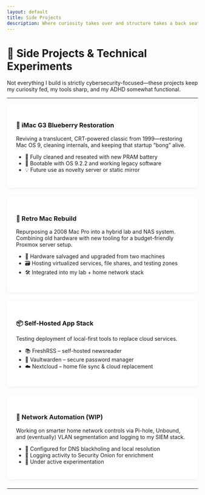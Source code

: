 ```yaml
---
layout: default
title: Side Projects
description: Where curiosity takes over and structure takes a back seat
---
```


# 🧪 Side Projects & Technical Experiments

Not everything I build is strictly cybersecurity-focused—these projects keep my curiosity fed, my tools sharp, and my ADHD somewhat functional.

---

<div class="card">
  <h3><a href="/side-projects/imac-g3">🍇 iMac G3 Blueberry Restoration</a></h3>
  <p>Reviving a translucent, CRT-powered classic from 1999—restoring Mac OS 9, cleaning internals, and keeping that startup “bong” alive.</p>
  <ul>
    <li>🧼 Fully cleaned and reseated with new PRAM battery</li>
    <li>📀 Bootable with OS 9.2.2 and working legacy software</li>
    <li>💡 Future use as novelty server or static mirror</li>
  </ul>
</div>

<div class="card">
  <h3>💾 Retro Mac Rebuild</h3>
  <p>Repurposing a 2008 Mac Pro into a hybrid lab and NAS system. Combining old hardware with new tooling for a budget-friendly Proxmox server setup.</p>
  <ul>
    <li>🧱 Hardware salvaged and upgraded from two machines</li>
    <li>🗃️ Hosting virtualized services, file shares, and testing zones</li>
    <li>🛠 Integrated into my lab + home network stack</li>
  </ul>
</div>

<div class="card">
  <h3><a href="/side-projects/self-hosted-apps">📦 Self-Hosted App Stack</a></h3>
  <p>Testing deployment of local-first tools to replace cloud services.</p>
  <ul>
    <li>📚 FreshRSS – self-hosted newsreader</li>
    <li>🔐 Vaultwarden – secure password manager</li>
    <li>☁️ Nextcloud – home file sync & cloud replacement</li>
  </ul>
</div>

<div class="card">
  <h3>🧠 Network Automation (WIP)</h3>
  <p>Working on smarter home network controls via Pi-hole, Unbound, and (eventually) VLAN segmentation and logging to my SIEM stack.</p>
  <ul>
    <li>🧰 Configured for DNS blackholing and local resolution</li>
    <li>📡 Logging activity to Security Onion for enrichment</li>
    <li>🚧 Under active experimentation</li>
  </ul>
</div>

---

<style>
.card {
  background: #fff;
  padding: 1.5rem;
  margin-bottom: 1.5rem;
  box-shadow: 0 2px 8px rgba(0,0,0,0.05);
  border-radius: 8px;
}

.card h3 a {
  text-decoration: none;
  color: #111;
}

.card h3 a:hover {
  text-decoration: underline;
}
</style>
